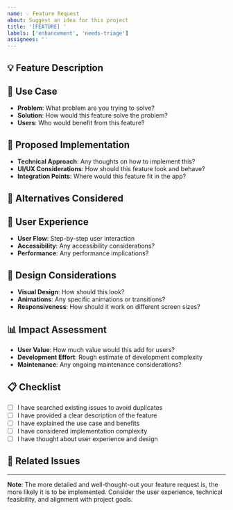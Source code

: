 ```yaml
---
name: 💡 Feature Request
about: Suggest an idea for this project
title: '[FEATURE] '
labels: ['enhancement', 'needs-triage']
assignees: ''
---
```


## 💡 Feature Description
<!-- A clear and concise description of the feature you'd like to see. -->

## 🎯 Use Case
<!-- Describe the problem this feature would solve and how it would be used. -->
- **Problem**: What problem are you trying to solve?
- **Solution**: How would this feature solve the problem?
- **Users**: Who would benefit from this feature?

## 🔧 Proposed Implementation
<!-- Optional: Describe how you think this feature could be implemented. -->
- **Technical Approach**: Any thoughts on how to implement this?
- **UI/UX Considerations**: How should this feature look and behave?
- **Integration Points**: Where would this feature fit in the app?

## 🔄 Alternatives Considered
<!-- Describe any alternative solutions or features you've considered. -->

## 📱 User Experience
<!-- How would users interact with this feature? -->
- **User Flow**: Step-by-step user interaction
- **Accessibility**: Any accessibility considerations?
- **Performance**: Any performance implications?

## 🎨 Design Considerations
<!-- Any design or UI/UX considerations: -->
- **Visual Design**: How should this look?
- **Animations**: Any specific animations or transitions?
- **Responsiveness**: How should it work on different screen sizes?

## 📊 Impact Assessment
<!-- What would be the impact of implementing this feature? -->
- **User Value**: How much value would this add for users?
- **Development Effort**: Rough estimate of development complexity
- **Maintenance**: Any ongoing maintenance considerations?

## 📋 Checklist
- [ ] I have searched existing issues to avoid duplicates
- [ ] I have provided a clear description of the feature
- [ ] I have explained the use case and benefits
- [ ] I have considered implementation complexity
- [ ] I have thought about user experience and design

## 🔗 Related Issues
<!-- Link any related issues or discussions here -->

---

**Note**: The more detailed and well-thought-out your feature request is, the more likely it is to be implemented. Consider the user experience, technical feasibility, and alignment with project goals.
